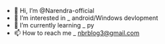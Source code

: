 - 👋 Hi, I’m @Narendra-official
- 👀 I’m interested in _ android/Windows devlopment
- 🌱 I’m currently learning _ py
- 📫 How to reach me _ nbrblog3@gmail.com

<!---
Narendra-official/Narendra-official is a ✨ special ✨ repository because its `README.md` (this file) appears on your GitHub profile.
You can click the Preview link to take a look at your changes.
--->
